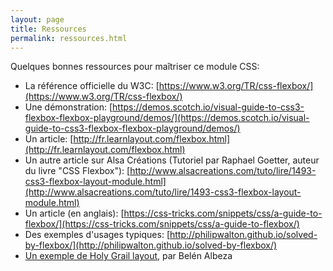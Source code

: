 ```yaml
---
layout: page
title: Ressources
permalink: ressources.html
---
```


Quelques bonnes ressources pour maîtriser ce module CSS:

- La référence officielle du W3C: [https://www.w3.org/TR/css-flexbox/](https://www.w3.org/TR/css-flexbox/)
- Une démonstration: [https://demos.scotch.io/visual-guide-to-css3-flexbox-flexbox-playground/demos/](https://demos.scotch.io/visual-guide-to-css3-flexbox-flexbox-playground/demos/)
- Un article: [http://fr.learnlayout.com/flexbox.html](http://fr.learnlayout.com/flexbox.html)
- Un autre article sur Alsa Créations (Tutoriel par Raphael Goetter, auteur du livre "CSS Flexbox"):
[http://www.alsacreations.com/tuto/lire/1493-css3-flexbox-layout-module.html](http://www.alsacreations.com/tuto/lire/1493-css3-flexbox-layout-module.html)
- Un article (en anglais): 
[https://css-tricks.com/snippets/css/a-guide-to-flexbox/](https://css-tricks.com/snippets/css/a-guide-to-flexbox/)
- Des exemples d'usages typiques:
[http://philipwalton.github.io/solved-by-flexbox/](http://philipwalton.github.io/solved-by-flexbox/)
- [Un exemple de Holy Grail layout](https://jsfiddle.net/n7nk0hac/79/), par Belén Albeza


